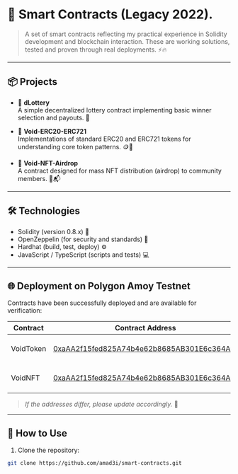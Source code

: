 # 🚀 Smart Contracts (Legacy 2022).

> A set of smart contracts reflecting my practical experience in Solidity development and blockchain interaction. These are working solutions, tested and proven through real deployments. ⚡️🔥

---

## 📦 Projects

- 🎲 **dLottery**  
  A simple decentralized lottery contract implementing basic winner selection and payouts. 🎰

- 💎 **Void-ERC20-ERC721**  
  Implementations of standard ERC20 and ERC721 tokens for understanding core token patterns. 🪙🎨

- 🎁 **Void-NFT-Airdrop**  
  A contract designed for mass NFT distribution (airdrop) to community members. 🚀📬

---

## 🛠️ Technologies

- Solidity (version 0.8.x) 📝
- OpenZeppelin (for security and standards) 🔐
- Hardhat (build, test, deploy) ⚙️
- JavaScript / TypeScript (scripts and tests) 💻

---

## 🌐 Deployment on Polygon Amoy Testnet

Contracts have been successfully deployed and are available for verification:

| Contract  | Contract Address                                                                                                              | Network              |
| --------- | ----------------------------------------------------------------------------------------------------------------------------- | -------------------- |
| VoidToken | [0xaAA2f15fed825A74b4e62b8685AB301E6c364A5f](https://amoy.polygonscan.com/address/0xaAA2f15fed825A74b4e62b8685AB301E6c364A5f) | Polygon Amoy Testnet |
| VoidNFT   | [0xaAA2f15fed825A74b4e62b8685AB301E6c364A5f](https://amoy.polygonscan.com/address/0xaAA2f15fed825A74b4e62b8685AB301E6c364A5f) | Polygon Amoy Testnet |

> _If the addresses differ, please update accordingly._ 📝

---

## 🚀 How to Use

1. Clone the repository:

```bash
git clone https://github.com/amad3i/smart-contracts.git
```
